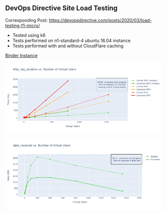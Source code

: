 ## DevOps Directive Site Load Testing

Corresponding Post: https://devopsdirective.com/posts/2020/03/load-testing-f1-micro/

- Tested using k6
- Tests performed on n1-standard-4 ubuntu 16.04 instance
- Tests performed with and without CloudFlare caching

[Binder Instance](https://mybinder.org/v2/gh/sidpalas/f1-micro-caddy-benchmark/master)

![request duration](./http_req_duration.png)

![data received](./data_received.png)